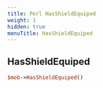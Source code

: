 ```yaml
---
title: Perl HasShieldEquiped
weight: 1
hidden: true
menuTitle: HasShieldEquiped
---
```

## HasShieldEquiped
```perl
$mob->HasShieldEquiped()
```